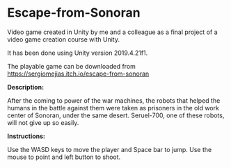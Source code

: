 # Escape-from-Sonoran
Video game created in Unity by me and a colleague as a final project of a video game creation course with Unity.

It has been done using Unity version 2019.4.21f1.

The playable game can be downloaded from https://sergiomejias.itch.io/escape-from-sonoran


**Description:**

After the coming to power of the war machines, the robots that helped the humans in the battle against them were taken as prisoners in the old work center of Sonoran, under the same desert. Seruel-700, one of these robots, will not give up so easily.


**Instructions:**

Use the WASD keys to move the player and Space bar to jump. Use the mouse to point and left button to shoot.
